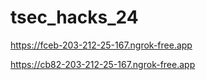 # tsec_hacks_24

https://fceb-203-212-25-167.ngrok-free.app

https://cb82-203-212-25-167.ngrok-free.app 
